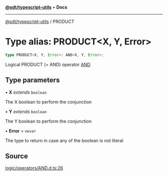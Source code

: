 [**@sdt/typescript-utils**](../README.md) • **Docs**

***

[@sdt/typescript-utils](../globals.md) / PRODUCT

# Type alias: PRODUCT\<X, Y, Error\>

```ts
type PRODUCT<X, Y, Error>: AND<X, Y, Error>;
```

Logical PRODUCT (= AND) operator
[AND](AND.md)

## Type parameters

• **X** *extends* `boolean`

The X boolean to perform the conjunction

• **Y** *extends* `boolean`

The Y boolean to perform the conjunction

• **Error** = `never`

The type to return in case any of the boolean is not literal

## Source

[logic/operators/AND.d.ts:26](https://github.com/sylvaindethier/typescript-utils/blob/ab419bb948144c4ff1d3d3505b7f2f1b468a22c9/types/logic/operators/AND.d.ts#L26)
